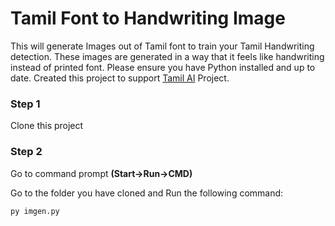 # Tamil Font to Handwriting Image
This will generate Images out of Tamil font to train your Tamil Handwriting detection. These images are generated in a way that it feels like handwriting instead of printed font.
Please ensure you have Python installed and up to date. Created this project to support [Tamil AI](https://github.com/RanchMobile/Tamil-AI) Project.

### Step 1
Clone this project

### Step 2
Go to command prompt **(Start->Run->CMD)**

Go to the folder you have cloned and Run the following command:

`py imgen.py`
